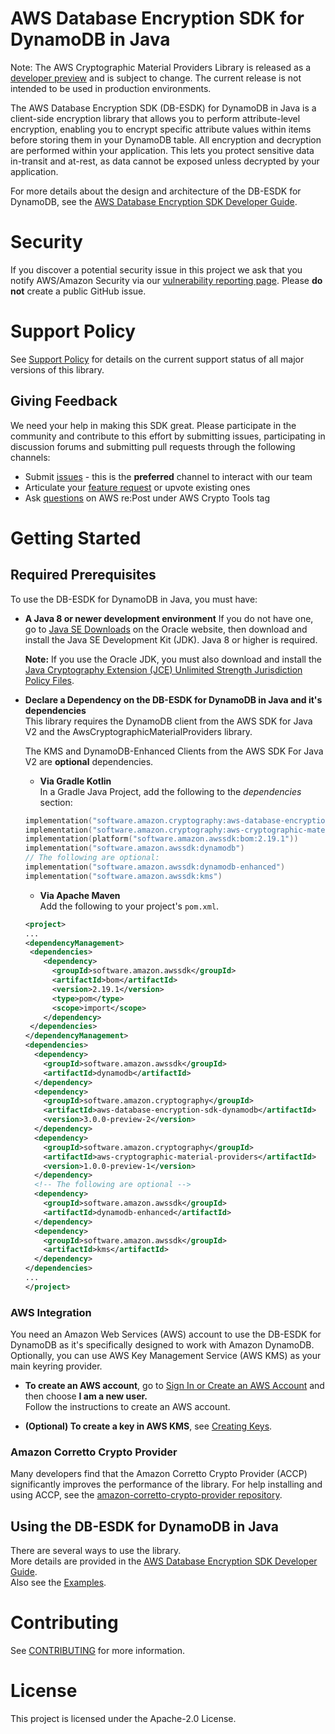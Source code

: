 # AWS Database Encryption SDK for DynamoDB in Java

Note: The AWS Cryptographic Material Providers Library is released as a
[developer preview](https://docs.aws.amazon.com/sdkref/latest/guide/maint-policy.html#version-life-cycle)
and is subject to change.
The current release is not intended to be used in production environments.

The AWS Database Encryption SDK (DB-ESDK) for DynamoDB in Java is a client-side encryption 
library that allows you to perform attribute-level encryption, enabling you to encrypt specific 
attribute values within items before storing them in your DynamoDB table. All encryption and 
decryption are performed within your application. This lets you protect sensitive data in-transit 
and at-rest, as data cannot be exposed unless decrypted by your application.

For more details about the design and architecture of the DB-ESDK for DynamoDB, 
see the [AWS Database Encryption SDK Developer Guide](https://docs.aws.amazon.com/database-encryption-sdk/latest/devguide/).

# Security
If you discover a potential security issue in this project
we ask that you notify AWS/Amazon Security via our
[vulnerability reporting page](http://aws.amazon.com/security/vulnerability-reporting/).
Please **do not** create a public GitHub issue.

# Support Policy
See [Support Policy](./SUPPORT_POLICY.rst) for details 
on the current support status of all major versions of this library.

## Giving Feedback
We need your help in making this SDK great.
Please participate in the community and contribute to this effort by
submitting issues,
participating in discussion forums and
submitting pull requests through the following channels:

* Submit [issues](https://github.com/aws/aws-database-encryption-sdk-dynamodb-java/issues)
  \- this is the **preferred** channel to interact with our team
* Articulate your
  [feature request](https://github.com/aws/aws-database-encryption-sdk-dynamodb-java/issues?q=is%3Aopen+is%3Aissue+label%3A%22feature-request%22)
  or upvote existing ones
* Ask [questions](https://repost.aws/tags/TAc3VKZnkNQyimpHnCHetNOQ/aws-crypto-tools) on AWS re:Post under AWS Crypto Tools tag

# Getting Started

## Required Prerequisites
To use the DB-ESDK for DynamoDB in Java, you must have:

* **A Java 8 or newer development environment**
  If you do not have one, 
  go to [Java SE Downloads](https://www.oracle.com/technetwork/java/javase/downloads/index.html) on the Oracle website, 
  then download and install the Java SE Development Kit (JDK). 
  Java 8 or higher is required.

  **Note:** If you use the Oracle JDK, 
  you must also download and install 
  the [Java Cryptography Extension (JCE) Unlimited Strength Jurisdiction Policy Files](http://www.oracle.com/technetwork/java/javase/downloads/jce8-download-2133166.html).

* **Declare a Dependency on the DB-ESDK for DynamoDB in Java and it's dependencies**  
  This library requires the DynamoDB client
  from the AWS SDK for Java V2
  and the AwsCryptographicMaterialProviders library.

  The KMS and DynamoDB-Enhanced Clients from the AWS SDK For Java V2
  are **optional** dependencies.

  * **Via Gradle Kotlin**  
   In a Gradle Java Project, add the following to the _dependencies_ section:
   ```kotlin
   implementation("software.amazon.cryptography:aws-database-encryption-sdk-dynamodb:3.0.0-preview-2")
   implementation("software.amazon.cryptography:aws-cryptographic-material-providers:1.0.0-preview-1")
   implementation(platform("software.amazon.awssdk:bom:2.19.1"))
   implementation("software.amazon.awssdk:dynamodb")
   // The following are optional:
   implementation("software.amazon.awssdk:dynamodb-enhanced")
   implementation("software.amazon.awssdk:kms")
   ```

  * **Via Apache Maven**  
  Add the following to your project's `pom.xml`.
  ```xml
  <project>
  ...
  <dependencyManagement>
   <dependencies>
      <dependency>
        <groupId>software.amazon.awssdk</groupId>
        <artifactId>bom</artifactId>
        <version>2.19.1</version>
        <type>pom</type>
        <scope>import</scope>
      </dependency>
   </dependencies>
  </dependencyManagement>
  <dependencies>
    <dependency>
      <groupId>software.amazon.awssdk</groupId>
      <artifactId>dynamodb</artifactId>
    </dependency>
    <dependency>
      <groupId>software.amazon.cryptography</groupId>
      <artifactId>aws-database-encryption-sdk-dynamodb</artifactId>
      <version>3.0.0-preview-2</version>
    </dependency>
    <dependency>
      <groupId>software.amazon.cryptography</groupId>
      <artifactId>aws-cryptographic-material-providers</artifactId>
      <version>1.0.0-preview-1</version>
    </dependency>
    <!-- The following are optional -->
    <dependency>
      <groupId>software.amazon.awssdk</groupId>
      <artifactId>dynamodb-enhanced</artifactId>
    </dependency>
    <dependency>
      <groupId>software.amazon.awssdk</groupId>
      <artifactId>kms</artifactId>
    </dependency>
  </dependencies>
  ...
  </project>
  ```

### AWS Integration
You need an Amazon Web Services (AWS) account to use the DB-ESDK for DynamoDB as it's specifically designed to work with Amazon DynamoDB. Optionally, you can use AWS Key Management Service (AWS KMS) as your main keyring provider.

* **To create an AWS account**, go to 
  [Sign In or Create an AWS Account](https://portal.aws.amazon.com/gp/aws/developer/registration/index.html)
  and then choose **I am a new user.**  
  Follow the instructions to create an AWS account.

* **(Optional) To create a key in AWS KMS**, see
  [Creating Keys](https://docs.aws.amazon.com/kms/latest/developerguide/create-keys.html).

### Amazon Corretto Crypto Provider
Many developers find that the Amazon Corretto Crypto Provider (ACCP)
significantly improves the performance of the library.
For help installing and using ACCP, see the 
[amazon-corretto-crypto-provider repository](https://github.com/corretto/amazon-corretto-crypto-provider).

## Using the DB-ESDK for DynamoDB in Java
There are several ways to use the library.  
More details are provided in the
[AWS Database Encryption SDK Developer Guide](https://docs.aws.amazon.com/database-encryption-sdk/latest/devguide/).  
Also see the [Examples](Examples/runtimes/java/DynamoDbEncryption).

# Contributing

See [CONTRIBUTING](CONTRIBUTING.md) for more information.

# License

This project is licensed under the Apache-2.0 License.

[ddbenhanced]: https://docs.aws.amazon.com/sdk-for-java/latest/developer-guide/dynamodb-enhanced-client.html
